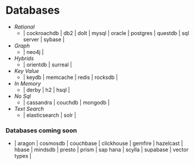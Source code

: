 # Databases
- *Rational*
    - | cockroachdb | db2 | dolt | mysql | oracle | postgres | questdb |  sql server | sybase |
- *Graph*
    - | neo4j |
- *Hybrids*
    - | orientdb | surreal |
- *Key Value*
    - | keydb | memcache | redis | rocksdb |
- *In Memory*
    - | derby | h2 | hsql |
- *No Sql*
    - | cassandra | couchdb | mongodb |
- *Text Search*
    - | elasticsearch | solr |
    
### Databases coming soon
- | aragon | cosmosdb | couchbase | clickhouse | gemfire | hazelcast | hbase | mindsdb | presto | prism | sap hana | scylla | supabase | vector types |